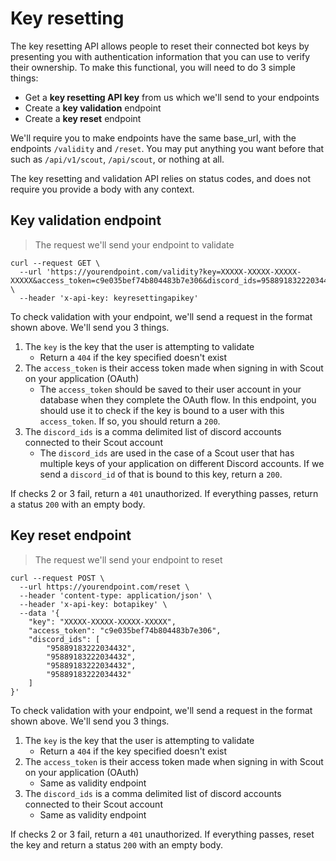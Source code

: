 # Key resetting

The key resetting API allows people to reset their connected bot keys by presenting you with authentication information that you 
can use to verify their ownership. To make this functional, you will need to do 3 simple things:

- Get a **key resetting API key** from us which we'll send to your endpoints
- Create a **key validation** endpoint
- Create a **key reset** endpoint

We'll require you to make endpoints have the same base_url, with the endpoints `/validity` and `/reset`. You may put anything you want before
that such as `/api/v1/scout`, `/api/scout`, or nothing at all.

The key resetting and validation API relies on status codes, and does not require you provide a body with any context.

## Key validation endpoint

> The request we'll send your endpoint to validate

```shell
curl --request GET \
  --url 'https://yourendpoint.com/validity?key=XXXXX-XXXXX-XXXXX-XXXXX&access_token=c9e035bef74b804483b7e306&discord_ids=95889183222034432,95889183222034432' \
  --header 'x-api-key: keyresettingapikey'
```

To check validation with your endpoint, we'll send a request in the format shown above. We'll send you 3 things. 

1. The `key` is the key that the user is attempting to validate
    - Return a `404` if the key specified doesn't exist
2. The `access_token` is their access token made when signing in with Scout on your application (OAuth)
    - The `access_token` should be saved to their user account in your database when they complete the OAuth flow. In this endpoint, you
      should use it to check if the key is bound to a user with this `access_token`. If so, you should return a `200`.
3. The `discord_ids` is a comma delimited list of discord accounts connected to their Scout account
    - The `discord_ids` are used in the case of a Scout user that has multiple keys of your application on different Discord accounts. If we send a `discord_id` 
    of that is bound to this key, return a `200`.
    
If checks 2 or 3 fail, return a `401` unauthorized. If everything passes, return a status `200` with an empty body.

## Key reset endpoint 

> The request we'll send your endpoint to reset

```shell
curl --request POST \
  --url https://yourendpoint.com/reset \
  --header 'content-type: application/json' \
  --header 'x-api-key: botapikey' \
  --data '{
	"key": "XXXXX-XXXXX-XXXXX-XXXXX",
	"access_token": "c9e035bef74b804483b7e306",
	"discord_ids": [
		"95889183222034432",
		"95889183222034432",
		"95889183222034432",
		"95889183222034432"
	]
}'
```

To check validation with your endpoint, we'll send a request in the format shown above. We'll send you 3 things. 

1. The `key` is the key that the user is attempting to validate
    - Return a `404` if the key specified doesn't exist
2. The `access_token` is their access token made when signing in with Scout on your application (OAuth)
    - Same as validity endpoint
3. The `discord_ids` is a comma delimited list of discord accounts connected to their Scout account
    - Same as validity endpoint
    
If checks 2 or 3 fail, return a `401` unauthorized. If everything passes, reset the key
and return a status `200` with an empty body.
